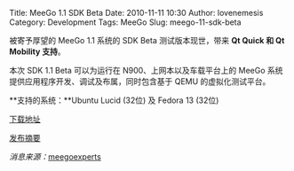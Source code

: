 Title: MeeGo 1.1 SDK Beta
Date: 2010-11-11 10:30
Author: lovenemesis
Category: Development
Tags: MeeGo
Slug: meego-11-sdk-beta

被寄予厚望的 MeeGo 1.1 系统的 SDK Beta 测试版本现世，带来 **Qt Quick 和
Qt Mobility 支持**。

本次 SDK 1.1 Beta 可以为运行在 N900、上网本以及车载平台上的 MeeGo
系统提供应用程序开发、调试及布属，同时包含基于 QEMU 的虚拟化测试平台。

**支持的系统：**Ubuntu Lucid (32位) 及 Fedora 13 (32位)

[下载地址](http://meego.com/downloads/releases/1.1/meego-v1.1-sdk)

[发布摘要](http://meego.com/downloads/releases/1.1/meego-v1.1-sdk)

*消息来源：*[meegoexperts](http://www.meegoexperts.com/2010/11/meego-1-1-sdk-beta-release/)
